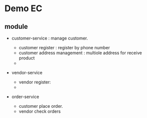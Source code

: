# Demo EC

## module
 - customer-service :  manage customer.
   - customer register : register by phone number
   - customer address management : multiole address for receive product
   -  
 - vendor-service 
    - vendor register: 
    - 

- order-service
    - customer place order.
    - vendor check orders 